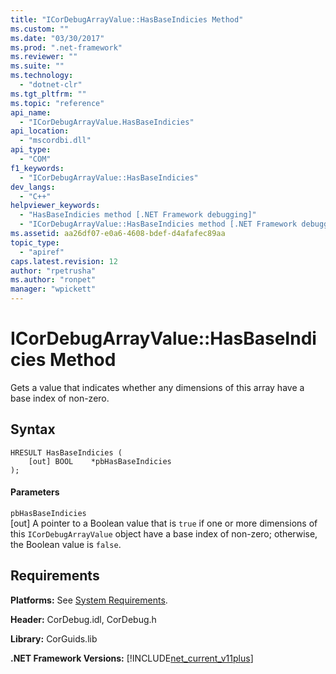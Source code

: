 ```yaml
---
title: "ICorDebugArrayValue::HasBaseIndicies Method"
ms.custom: ""
ms.date: "03/30/2017"
ms.prod: ".net-framework"
ms.reviewer: ""
ms.suite: ""
ms.technology: 
  - "dotnet-clr"
ms.tgt_pltfrm: ""
ms.topic: "reference"
api_name: 
  - "ICorDebugArrayValue.HasBaseIndicies"
api_location: 
  - "mscordbi.dll"
api_type: 
  - "COM"
f1_keywords: 
  - "ICorDebugArrayValue::HasBaseIndicies"
dev_langs: 
  - "C++"
helpviewer_keywords: 
  - "HasBaseIndicies method [.NET Framework debugging]"
  - "ICorDebugArrayValue::HasBaseIndicies method [.NET Framework debugging]"
ms.assetid: aa26df07-e0a6-4608-bdef-d4afafec89aa
topic_type: 
  - "apiref"
caps.latest.revision: 12
author: "rpetrusha"
ms.author: "ronpet"
manager: "wpickett"
---
```

# ICorDebugArrayValue::HasBaseIndicies Method
Gets a value that indicates whether any dimensions of this array have a base index of non-zero.  
  
## Syntax  
  
```  
HRESULT HasBaseIndicies (  
    [out] BOOL    *pbHasBaseIndicies  
);  
```  
  
#### Parameters  
 `pbHasBaseIndicies`  
 [out] A pointer to a Boolean value that is `true` if one or more dimensions of this `ICorDebugArrayValue` object have a base index of non-zero; otherwise, the Boolean value is `false`.  
  
## Requirements  
 **Platforms:** See [System Requirements](../../../../docs/framework/get-started/system-requirements.md).  
  
 **Header:** CorDebug.idl, CorDebug.h  
  
 **Library:** CorGuids.lib  
  
 **.NET Framework Versions:** [!INCLUDE[net_current_v11plus](../../../../includes/net-current-v11plus-md.md)]
